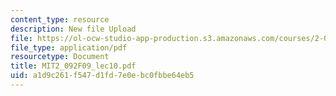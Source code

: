 ```yaml
---
content_type: resource
description: New file Upload
file: https://ol-ocw-studio-app-production.s3.amazonaws.com/courses/2-092-finite-element-analysis-of-solids-and-fluids-i-fall-2009/a1d9c261f547d1fd7e0ebc0fbbe64eb5_MIT2_092F09_lec10.pdf
file_type: application/pdf
resourcetype: Document
title: MIT2_092F09_lec10.pdf
uid: a1d9c261-f547-d1fd-7e0e-bc0fbbe64eb5
---
```

